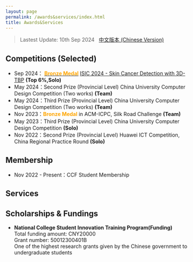 ```yaml
---
layout: page
permalink: /awards&services/index.html
title: Awards&Services
---
```


> Lastest Update: 10th Sep 2024 &nbsp; [中文版本 (Chinese Version)](https://zhangtianze.com/file/awards-zh/)

## Competitions (Selected)

- Sep 2024： **[<font color='Orange'>Bronze Medal</font>](https://zhangtianze.com/myawards/ISIC-2024.png)** [ISIC 2024 - Skin Cancer Detection with 3D-TBP](https://www.kaggle.com/competitions/isic-2024-challenge/leaderboard) **(Top 6%,Solo)** 
- May 2024：Second Prize (Provincial Level) China University Computer Design Competition (Two works) **(Team)** 
- May 2024：Third Prize (Provincial Level) China University Computer Design Competition (Two works) **(Team)** 
- Nov 2023：**<font color='Orange'>Bronze Medal</font>** in ACM-ICPC, Silk Road Challenge **(Team)** 
- May 2023：Third Prize (Provincial Level) China University Computer Design Competition **(Solo)**
- Nov 2022：Second Prize (Provincial Level) Huawei ICT Competition, China Regional Practice Round **(Solo)**


## Membership
- Nov 2022 - Present：CCF Student Membership


## Services


## Scholarships & Fundings

- **National College Student Innovation Training Program(Funding)**<br>Total funding amount: CNY20000<br>Grant number: 50012300401B<br>One of the highest research grants given by the Chinese government to undergraduate students
